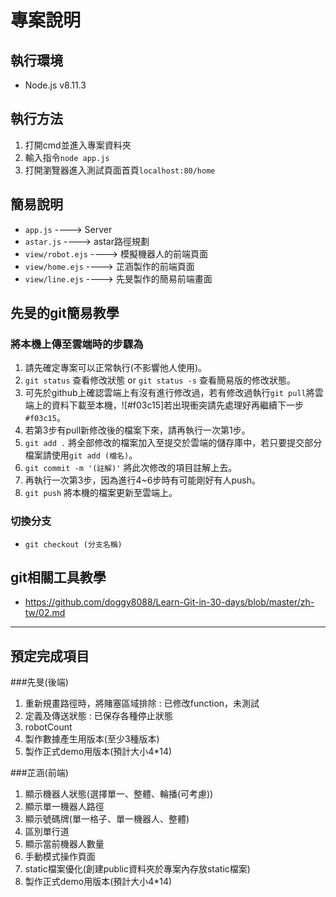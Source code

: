# 專案說明

## 執行環境
* Node.js v8.11.3

## 執行方法
1. 打開cmd並進入專案資料夾
2. 輸入指令```node app.js```
3. 打開瀏覽器進入測試頁面首頁```localhost:80/home```

## 簡易說明
+ ```app.js``` ----> Server
+ ```astar.js``` ----> astar路徑規劃
+ ```view/robot.ejs``` ----> 模擬機器人的前端頁面
+ ```view/home.ejs``` ----> 芷涵製作的前端頁面
+ ```view/line.ejs``` ----> 先旻製作的簡易前端畫面

## 先旻的git簡易教學
### 將本機上傳至雲端時的步驟為
1. 請先確定專案可以正常執行(不影響他人使用)。
2. ```git status``` 查看修改狀態 or ```git status -s``` 查看簡易版的修改狀態。
3. 可先於github上確認雲端上有沒有進行修改過，若有修改過執行```git pull```將雲端上的資料下載至本機，![#f03c15]若出現衝突請先處理好再繼續下一步`#f03c15`。
4. 若第3步有pull新修改後的檔案下來，請再執行一次第1步。
5. ```git add .``` 將全部修改的檔案加入至提交於雲端的儲存庫中，若只要提交部分檔案請使用```git add (檔名)```。
6. ```git commit -m '(註解)'``` 將此次修改的項目註解上去。
7. 再執行一次第3步，因為進行4~6步時有可能剛好有人push。
8. ```git push``` 將本機的檔案更新至雲端上。

### 切換分支
+ ```git checkout (分支名稱)```

## git相關工具教學
* https://github.com/doggy8088/Learn-Git-in-30-days/blob/master/zh-tw/02.md

* * *
## 預定完成項目
###先旻(後端)
1. 重新規畫路徑時，將賭塞區域排除 : 已修改function，未測試
2. 定義及傳送狀態 : 已保存各種停止狀態
3. robotCount
4. 製作數據產生用版本(至少3種版本)
5. 製作正式demo用版本(預計大小4*14)

###芷涵(前端)
1. 顯示機器人狀態(選擇單一、整體、輪播(可考慮))
2. 顯示單一機器人路徑
3. 顯示號碼牌(單一格子、單一機器人、整體)
4. 區別單行道
5. 顯示當前機器人數量
6. 手動模式操作頁面
7. static檔案優化(創建public資料夾於專案內存放static檔案)
8. 製作正式demo用版本(預計大小4*14)
